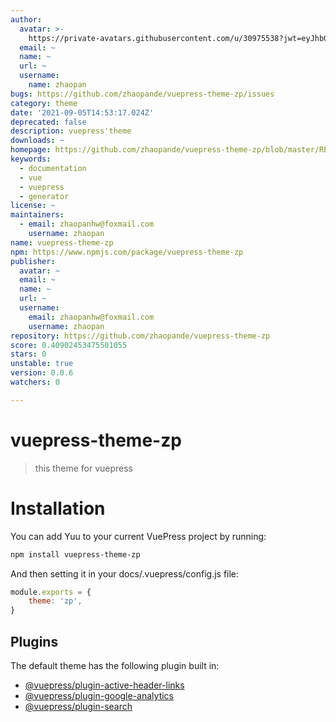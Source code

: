 ```yaml
---
author:
  avatar: >-
    https://private-avatars.githubusercontent.com/u/30975538?jwt=eyJhbGciOiJIUzI1NiIsInR5cCI6IkpXVCJ9.eyJpc3MiOiJnaXRodWIuY29tIiwiYXVkIjoicmF3LmdpdGh1YnVzZXJjb250ZW50LmNvbSIsImtleSI6ImtleTEiLCJleHAiOjE3MzQ2NzMyMDAsIm5iZiI6MTczNDY3MjAwMCwicGF0aCI6Ii91LzMwOTc1NTM4In0.A9hIOXKvXiHePkOuXRVVL1-MSo-zzQsICz90DvxYLPI&v=4
  email: ~
  name: ~
  url: ~
  username:
    name: zhaopan
bugs: https://github.com/zhaopande/vuepress-theme-zp/issues
category: theme
date: '2021-09-05T14:53:17.024Z'
deprecated: false
description: vuepress'theme
downloads: ~
homepage: https://github.com/zhaopande/vuepress-theme-zp/blob/master/README.md
keywords:
  - documentation
  - vue
  - vuepress
  - generator
license: ~
maintainers:
  - email: zhaopanhw@foxmail.com
    username: zhaopan
name: vuepress-theme-zp
npm: https://www.npmjs.com/package/vuepress-theme-zp
publisher:
  avatar: ~
  email: ~
  name: ~
  url: ~
  username:
    email: zhaopanhw@foxmail.com
    username: zhaopan
repository: https://github.com/zhaopande/vuepress-theme-zp
score: 0.40902453475501055
stars: 0
unstable: true
version: 0.0.6
watchers: 0

---
```


# vuepress-theme-zp

>this theme for vuepress

# Installation

You can add Yuu to your current VuePress project by running:

```sh
npm install vuepress-theme-zp
```

And then setting it in your docs/.vuepress/config.js file:
```js
module.exports = {
	theme: 'zp',
}
```
## Plugins

The default theme has the following plugin built in:

- [@vuepress/plugin-active-header-links](https://github.com/vuejs/vuepress/tree/master/packages/@vuepress/plugin-active-header-links)
- [@vuepress/plugin-google-analytics](https://github.com/vuejs/vuepress/tree/master/packages/%40vuepress/plugin-google-analytics)
- [@vuepress/plugin-search](https://github.com/vuejs/vuepress/tree/master/packages/%40vuepress/plugin-search)
